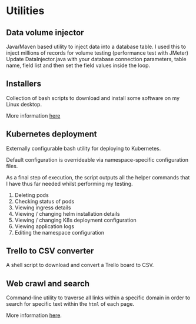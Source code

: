 # Utilities

## Data volume injector
Java/Maven based utility to inject data into a database table.
I used this to inject millions of records for volume testing (performance test with JMeter)
Update DataInjector.java with your database connection parameters, table name, field list and then set the field values inside the loop.

## Installers
Collection of bash scripts to download and install some software on my Linux desktop.

More information [here](Installers/README.md)

## Kubernetes deployment
Externally configurable bash utility for deploying to Kubernetes.

Default configuration is overrideable via namespace-specific configuration files.

As a final step of execution, the script outputs all the helper commands that I have thus far needed whilst performing my testing.

1. Deleting pods
1. Checking status of pods
1. Viewing ingress details
1. Viewing / changing helm installation details
1. Viewing / changing K8s deployment configuration
1. Viewing application logs
1. Editing the namespace configuration

## Trello to CSV converter
A shell script to download and convert a Trello board to CSV.

## Web crawl and search
Command-line utility to traverse all links within a specific domain in order to search for specific text within the `html` of each page.

More information [here](WebCrawler/README.md).